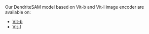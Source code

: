 Our DendriteSAM model based on Vit-b and Vit-l image encoder are available on:
- [Vit-b](https://www.dropbox.com/scl/fi/cnx2ko5f3z6rmmdw3nwoj/finetuned_dendrite_model_em_resize_vit_b.pth?rlkey=wppp11avx7kh6103zedark30o&st=d0u1c4dk&dl=0)
- [Vit-l](https://www.dropbox.com/scl/fi/inkgi3rrdns14mrlbwqe5/finetuned_dendrite_model_em_resize_vit_l.pth?rlkey=ysqboadkjfoxridwj3riit1zg&st=xz3n2h84&dl=0)
